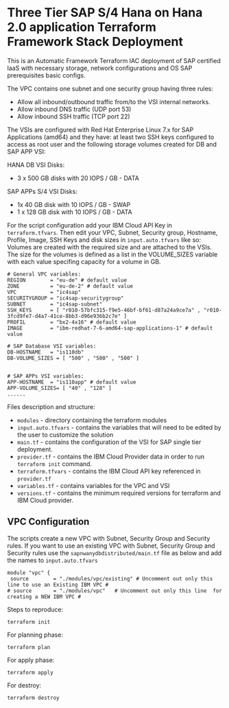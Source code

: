 # Three Tier SAP S/4 Hana on Hana 2.0 application Terraform Framework Stack Deployment

This is an Automatic Framework Terraform IAC deployment of SAP certified IaaS with necessary storage, network configurations and OS SAP prerequisites basic configs.

The VPC contains one subnet and one security group having three rules:
- Allow all inbound/outbound traffic from/to the VSI internal networks.
- Allow inbound DNS traffic (UDP port 53)
- Allow inbound SSH traffic (TCP port 22)

The VSIs are configured with Red Hat Enterprise Linux 7.x for SAP Applications (amd64) and they have: at least two SSH keys configured to access as root user and the following storage volumes created for DB and SAP APP VSI:

HANA DB VSI Disks:
- 3 x 500 GB disks with 20 IOPS / GB - DATA

SAP APPs S/4 VSI Disks:
- 1x 40 GB disk with 10 IOPS / GB - SWAP
- 1 x 128 GB disk with 10 IOPS / GB - DATA


For the script configuration add your IBM Cloud API Key in `terraform.tfvars`.
Then edit your VPC, Subnet, Security group, Hostname, Profile, Image, SSH Keys and disk sizes in `input.auto.tfvars` like so:
Volumes are created with the required size and are attached to the VSIs. The size for the volumes is defined as a list in the VOLUME_SIZES variable with each value specifing capacity for a volume in GB.

```shell
# General VPC variables:
REGION        = "eu-de" # default value
ZONE          = "eu-de-2" # default value
VPC           = "ic4sap"
SECURITYGROUP = "ic4sap-securitygroup"
SUBNET        = "ic4sap-subnet"
SSH_KEYS      = [ "r010-57bfc315-f9e5-46bf-bf61-d87a24a9ce7a" , "r010-3fcd9fe7-d4a7-41ce-8bb3-d96e936b2c7e" ]
PROFIL        = "bx2-4x16" # default value
IMAGE         = "ibm-redhat-7-6-amd64-sap-applications-1" # default value

# SAP Database VSI variables:
DB-HOSTNAME   = "is110db"
DB-VOLUME_SIZES = [ "500" , "500" , "500" ]


# SAP APPs VSI variables:
APP-HOSTNAME  = "is110app" # default value
APP-VOLUME_SIZES= [ "40" , "128" ]
......
```

Files description and structure:
 - `modules` - directory containing the terraform modules
 - `input.auto.tfvars` - contains the variables that will need to be edited by the user to customize the solution
 - `main.tf` - contains the configuration of the VSI for SAP single tier deployment.
 - `provider.tf` - contains the IBM Cloud Provider data in order to run `terraform init` command.
 - `terraform.tfvars` - contains the IBM Cloud API key referenced in `provider.tf`
 - `variables.tf` - contains variables for the VPC and VSI
 - `versions.tf` - contains the minimum required versions for terraform and IBM Cloud provider.


 ## VPC Configuration

 The scripts create a new VPC with Subnet, Security Group and Security rules.
 If you want to use an existing VPC with Subnet, Security Group and Security rules use the `sapnwanydbdistributed/main.tf` file as below and add the names to `input.auto.tfvars`

 ```shell
 module "vpc" {
  source		= "./modules/vpc/existing" # Uncomment out only this line to use an Existing IBM VPC #
 # source		= "./modules/vpc"   # Uncomment out only this line  for creating a NEW IBM VPC #

 ```


Steps to reproduce:

```shell
terraform init
```

For planning phase:

```shell
terraform plan
```

For apply phase:

```shell
terraform apply
```

For destroy:

```shell
terraform destroy
```
